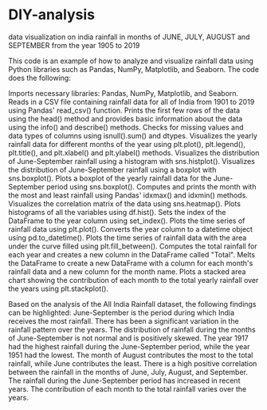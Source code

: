 # DIY-analysis
data visualization on india rainfall in months of JUNE, JULY, AUGUST and SEPTEMBER from the year 1905 to 2019

This code is an example of how to analyze and visualize rainfall data using Python libraries such as Pandas, NumPy, Matplotlib, and Seaborn. 
The code does the following:

Imports necessary libraries: Pandas, NumPy, Matplotlib, and Seaborn.
Reads in a CSV file containing rainfall data for all of India from 1901 to 2019 using Pandas' read_csv() function.
Prints the first few rows of the data using the head() method and provides basic information about the data using the info() and describe() methods.
Checks for missing values and data types of columns using isnull().sum() and dtypes.
Visualizes the yearly rainfall data for different months of the year using plt.plot(), plt.legend(), plt.title(), and plt.xlabel() and plt.ylabel() methods.
Visualizes the distribution of June-September rainfall using a histogram with sns.histplot().
Visualizes the distribution of June-September rainfall using a boxplot with sns.boxplot().
Plots a boxplot of the yearly rainfall data for the June-September period using sns.boxplot().
Computes and prints the month with the most and least rainfall using Pandas' idxmax() and idxmin() methods.
Visualizes the correlation matrix of the data using sns.heatmap().
Plots histograms of all the variables using df.hist().
Sets the index of the DataFrame to the year column using set_index().
Plots the time series of rainfall data using plt.plot().
Converts the year column to a datetime object using pd.to_datetime().
Plots the time series of rainfall data with the area under the curve filled using plt.fill_between().
Computes the total rainfall for each year and creates a new column in the DataFrame called "Total".
Melts the DataFrame to create a new DataFrame with a column for each month's rainfall data and a new column for the month name.
Plots a stacked area chart showing the contribution of each month to the total yearly rainfall over the years using plt.stackplot().

Based on the analysis of the All India Rainfall dataset, the following findings can be highlighted:
June-September is the period during which India receives the most rainfall.
There has been a significant variation in the rainfall pattern over the years.
The distribution of rainfall during the months of June-September is not normal and is positively skewed.
The year 1917 had the highest rainfall during the June-September period, while the year 1951 had the lowest.
The month of August contributes the most to the total rainfall, while June contributes the least.
There is a high positive correlation between the rainfall in the months of June, July, August, and September.
The rainfall during the June-September period has increased in recent years.
The contribution of each month to the total rainfall varies over the years.
